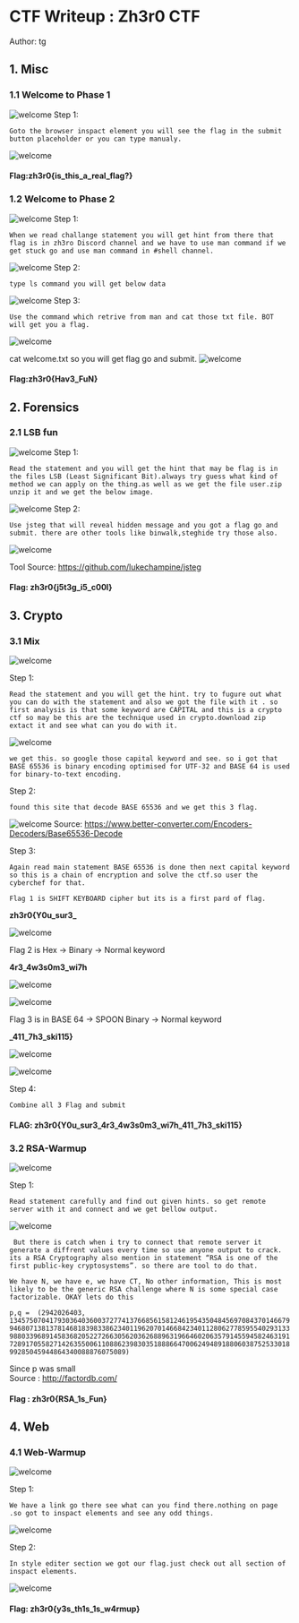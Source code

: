 # CTF Writeup : Zh3r0 CTF
Author: tg
## 1. Misc
### 1.1 **Welcome to Phase 1**
![welcome](/resource/zh3r0/welcome1.png)
Step 1:
    
    Goto the browser inspact element you will see the flag in the submit button placeholder or you can type manualy.
![welcome](/resource/zh3r0/welcome1_2.png)

#### Flag:zh3r0{is_this_a_real_flag?}

### 1.2 **Welcome to Phase 2**
![welcome](/resource/zh3r0/welcome2.png)
Step 1:

    When we read challange statement you will get hint from there that flag is in zh3ro Discord channel and we have to use man command if we get stuck go and use man command in #shell channel.
![welcome](/resource/zh3r0/welcome2_1.png)
Step 2:
    
    type ls command you will get below data
![welcome](/resource/zh3r0/welcome2_2.png)
Step 3:
    
    Use the command which retrive from man and cat those txt file. BOT will get you a flag.
![welcome](/resource/zh3r0/welcome2_3.png)

 cat welcome.txt so you will get flag go and submit.
![welcome](/resource/zh3r0/welcome2_4.png)
 #### Flag:zh3r0{Hav3_FuN}

## 2. Forensics
### 2.1 **LSB fun**
![welcome](/resource/zh3r0/lsb.png)
Step 1:
    
    Read the statement and you will get the hint that may be flag is in the files LSB (Least Significant Bit).always try guess what kind of method we can apply on the thing.as well as we get the file user.zip unzip it and we get the below image.
![welcome](/resource/zh3r0/lsb2.png)
Step 2:

    Use jsteg that will reveal hidden message and you got a flag go and submit. there are other tools like binwalk,steghide try those also.
![welcome](/resource/zh3r0/lsb3.png)

Tool Source: https://github.com/lukechampine/jsteg
#### Flag: zh3r0{j5t3g_i5_c00l}
## 3. Crypto
### 3.1 **Mix**
![welcome](/resource/zh3r0/mix1.png)

 Step 1:
 
    Read the statement and you will get the hint. try to fugure out what you can do with the statement and also we got the file with it . so first analysis is that some keyword are CAPITAL and this is a crypto ctf so may be this are the technique used in crypto.download zip extact it and see what can you do with it.
![welcome](/resource/zh3r0/mix2.png)
    
    we get this. so google those capital keyword and see. so i got that BASE 65536 is binary encoding optimised for UTF-32 and BASE 64 is used for binary-to-text encoding.
Step 2:

    found this site that decode BASE 65536 and we get this 3 flag.
![welcome](/resource/zh3r0/mix3.png)
Source: https://www.better-converter.com/Encoders-Decoders/Base65536-Decode

Step 3:

    Again read main statement BASE 65536 is done then next capital keyword so this is a chain of encryption and solve the ctf.so user the cyberchef for that.
             
    Flag 1 is SHIFT KEYBOARD cipher but its is a first pard of flag.
            
**zh3r0{Y0u_sur3_**

![welcome](/resource/zh3r0/mix4.png)

Flag 2 is Hex -> Binary -> Normal keyword
            
**4r3_4w3s0m3_wi7h**    
      
![welcome](/resource/zh3r0/mix5.png)

![welcome](/resource/zh3r0/mix6.png)

Flag 3 is in BASE 64 -> SPOON Binary -> Normal keyword
      
**_411_7h3_ski115}**

![welcome](/resource/zh3r0/mix7.png)

![welcome](/resource/zh3r0/mix8.png)

Step 4:
    
    Combine all 3 Flag and submit

#### FLAG: zh3r0{Y0u_sur3_4r3_4w3s0m3_wi7h_411_7h3_ski115}

### 3.2 **RSA-Warmup**
![welcome](/resource/zh3r0/rsa1.png)

Step 1:
    
    Read statement carefully and find out given hints. so get remote server with it and connect and we get bellow output.

![welcome](/resource/zh3r0/rsa2.png)
```
 But there is catch when i try to connect that remote server it generate a diffrent values every time so use anyone output to crack. its a RSA Cryptography also mention in statement “RSA is one of the first public-key cryptosystems”. so there are tool to do that.
              
We have N, we have e, we have CT, No other information, This is most likely to be the generic RSA challenge where N is some special case factorizable. OKAY lets do this
 ```

 `p,q = 
(2942026403, 134575070417930364036003727741376685615812461954350484569708437014667994680713813781468183983386234011962070146684234011280627785955402931339880339689145836820522726630562036268896319664602063579145594582463191728917055827142635500611088623983035188866470062494891880603875253301899285045944864340088876075089)
`   

Since p was small   
Source :   http://factordb.com/

#### Flag : zh3r0{RSA_1s_Fun}

## 4. Web
### 4.1 **Web-Warmup**
![welcome](/resource/zh3r0/web1.png)

Step 1:
    
    We have a link go there see what can you find there.nothing on page .so got to inspact elements and see any odd things.
![welcome](/resource/zh3r0/web2.png)
 
 Step 2:
 
    In style editer section we got our flag.just check out all section of inspact elements.

![welcome](/resource/zh3r0/web3.png)

#### Flag: zh3r0{y3s_th1s_1s_w4rmup}


